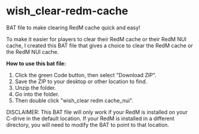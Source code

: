 # wish_clear-redm-cache
BAT file to make clearing RedM cache quick and easy!

To make it easier for players to clear their RedM cache or their RedM NUI cache, I created this BAT file that gives a choice to clear the RedM cache or the RedM NUI cache.

**How to use this bat file:**
1) Click the green Code button, then select "Download ZIP".
2) Save the ZIP to your desktop or other location to find.
3) Unzip the folder.
4) Go into the folder.
5) Then double click "wish_clear redm cache_nui".


DISCLAIMER: 
This BAT file will only work if your RedM is installed on your C-drive in the default location. 
If your RedM is installed in a different directory, you will need to modify the BAT to point to that location. 
